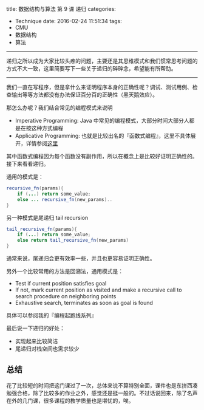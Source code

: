 title: 数据结构与算法 第 9 课 递归
categories:
- Technique
date: 2016-02-24 11:51:34
tags:
- CMU
- 数据结构
- 算法
---

递归之所以成为大家比较头疼的问题，主要还是其思维模式和我们惯常思考问题的方式不大一致，这里简要写下一些关于递归的碎碎念，希望能有所帮助。

<!-- more -->

---

我们一直在写程序，但是拿什么来证明程序本身的正确性呢？调试、测试用例、检查输出等等方法都没有办法保证百分百的正确性（黑天鹅效应）。

那怎么办呢？我们结合常见的编程模式来说明

+ Imperative Programming: Java 中常见的编程模式，大部分时间大部分人都是在按这种方式编程
+ Applicative Programming: 也就是比较出名的『函数式编程』，这里不具体展开，详情参阅[这里](https://zh.wikipedia.org/wiki/%E5%87%BD%E6%95%B8%E7%A8%8B%E5%BC%8F%E8%AA%9E%E8%A8%80)

其中函数式编程因为每个函数没有副作用，所以在概念上是比较好证明正确性的。接下来看看递归。

通用的模式是：

```java
recursive_fn(params){
    if (...) return some_value;
    else ... recursive_fn(new_params)..
}
```

另一种模式是尾递归 tail recursion

```java
tail_recursive_fn(params){
    if (...) return some_value;
    else return tail_recursive_fn(new_params)
}
```

通常来说，尾递归会更有效率一些，并且也更容易证明正确性。

另外一个比较常用的方法是回溯法，通用模式是：

+ Test if current position satisfies goal
+ If not, mark current position as visited and make a recursive call to search procedure on neighboring points
+ Exhaustive search, terminates as soon as goal is found

具体可以参阅我的『编程起跑线系列』

最后说一下递归的好处：

+ 实现起来比较简洁
+ 尾递归对栈空间也需求较少

## 总结

花了比较短的时间把这门课过了一次，总体来说不算特别全面，课件也是东拼西凑勉强合格，除了比较多的作业之外，感觉还是挺一般的。不过话说回来，除了名声在外的几门课，很多课程的教学质量也是堪忧的，唉。

